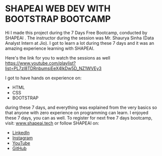 # SHAPEAI WEB DEV WITH BOOTSTRAP BOOTCAMP
Hi I made this project during the 7 Days Free Bootcamp, conducted by SHAPEAI . The instructor during the session was Mr. Shaurya Sinha (Data Analyst Intern at Jio). I got to learn a lot during these 7 days and it was an amazing experience learning with SHAPEAI.

Here's the link for you to watch the sessions as well
https://www.youtube.com/playlist?list=PL7zl8TDRnbumsiEeX4lkDw5D_NZ1WVEy3

I got to have hands on experience on:

* HTML
* CSS
* BOOTSTRAP

during these 7 days, and everything was explained from the very basics so that anyone with zero experience on programming can learn. I enjoyed these 7 days, you can as well. To register for next free 7 days bootcamp, visit: www.shapeai.tech or follow SHAPEAI on:

* [LinkedIn](https://www.linkedin.com/company/shapeai?originalSubdomain=in)
* [Instagram](https://www.instagram.com/shape.ai/?hl=en)
* [YouTube](https://www.youtube.com/channel/UCTUvDLTW9meuDXWcbmISPdA)
* [GitHub](https://github.com/shapeai)

